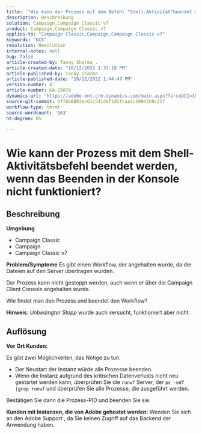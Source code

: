 ```yaml
---
title: '"Wie kann der Prozess mit dem Befehl "Shell-Aktivität"beendet werden, wenn das Beenden in der Konsole nicht funktioniert?"'
description: Beschreibung
solution: Campaign,Campaign Classic v7
product: Campaign,Campaign Classic v7
applies-to: "Campaign Classic,Campaign,Campaign Classic v7"
keywords: "KCS"
resolution: Resolution
internal-notes: null
bug: false
article-created-by: Tanay Sharma .
article-created-date: "10/12/2022 1:37:18 PM"
article-published-by: Tanay Sharma .
article-published-date: "10/12/2022 1:44:47 PM"
version-number: 4
article-number: KA-15078
dynamics-url: "https://adobe-ent.crm.dynamics.com/main.aspx?forceUCI=1&pagetype=entityrecord&etn=knowledgearticle&id=873dc8f7-324a-ed11-bba2-0022480868ff"
source-git-commit: bff6b8803ec61c541def1d5fcaa3c599d3b9c21f
workflow-type: tm+mt
source-wordcount: '163'
ht-degree: 6%

---
```


# Wie kann der Prozess mit dem Shell-Aktivitätsbefehl beendet werden, wenn das Beenden in der Konsole nicht funktioniert?

## Beschreibung

<b>Umgebung</b>
- Campaign Classic
- Campaign
- Campaign Classic v7



<b>Problem/Symptome</b>
Es gibt einen Workflow, der angehalten wurde, da die Dateien auf den Server übertragen wurden.

Der Prozess kann nicht gestoppt werden, auch wenn er über die Campaign Client Console angehalten wurde.

Wie findet man den Prozess und beendet den Workflow?

<b>Hinweis</b>: *Unbedingter Stopp* wurde auch versucht, funktioniert aber nicht.


## Auflösung


<b>Vor Ort</b><b> Kunden:</b>

Es gibt zwei Möglichkeiten, das Nötige zu tun.

- Der Neustart der Instanz würde alle Prozesse beenden.
- Wenn die Instanz aufgrund des kritischen Datenverlusts nicht neu gestartet werden kann, überprüfen Sie die `runwf` Server, der `ps -edf |grep runwf` und überprüfen Sie alle Prozesse, die ausgeführt werden.


Bestätigen Sie dann die Prozess-PID und beenden Sie sie.

<b>Kunden mit Instanzen, die von Adobe gehostet werden:</b> Wenden Sie sich an den Adobe Support , da Sie keinen Zugriff auf das Backend der Anwendung haben.
